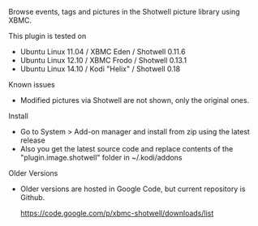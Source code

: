 Browse events, tags and pictures in the Shotwell picture library using XBMC.

This plugin is tested on

* Ubuntu Linux 11.04 / XBMC Eden / Shotwell 0.11.6
* Ubuntu Linux 12.10 / XBMC Frodo / Shotwell 0.13.1 
* Ubuntu Linux 14.10 / Kodi "Helix" / Shotwell 0.18

Known issues

* Modified pictures via Shotwell are not shown, only the original ones. 

Install

* Go to System > Add-on manager and install from zip using the latest release
* Also you get the latest source code and replace contents of the "plugin.image.shotwell" folder in ~/.kodi/addons

Older Versions

* Older versions are hosted in Google Code, but current repository is Github.

  https://code.google.com/p/xbmc-shotwell/downloads/list
